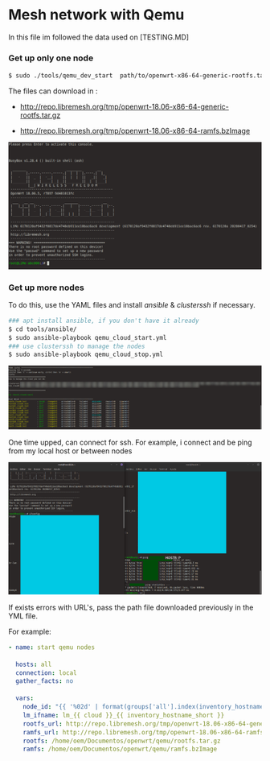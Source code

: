 #  Mesh network with Qemu

In this file im followed the data used on [TESTING.MD]

### Get up only one node


```bash
$ sudo ./tools/qemu_dev_start  path/to/openwrt-x86-64-generic-rootfs.tar.gz path/to/openwrt-x86-64-ramfs.bzImage
```

The files can download in :
- http://repo.libremesh.org/tmp/openwrt-18.06-x86-64-generic-rootfs.tar.gz

- http://repo.libremesh.org/tmp/openwrt-18.06-x86-64-ramfs.bzImage

<p align="center">
  <img src="./img/one_node.png"><br>
</p>


### Get up more nodes

To do this, use the YAML files and install _ansible_ & _clusterssh_ if necessary. 


```bash
### apt install ansible, if you don't have it already
$ cd tools/ansible/
$ sudo ansible-playbook qemu_cloud_start.yml
### use clusterssh to manage the nodes
$ sudo ansible-playbook qemu_cloud_stop.yml
```


<p align="center">
  <img src="./img/more_nodes.png"><br>
</p>


One time upped, can connect for ssh. For example, i connect and be ping from my local host or between nodes

<p align="center">
  <img src="./img/ping.png"><br>
</p>


If exists errors with URL's, pass the path file downloaded previously in the YML file.

For example:

```yml
- name: start qemu nodes

  hosts: all
  connection: local
  gather_facts: no

  vars:
    node_id: "{{ '%02d' | format(groups['all'].index(inventory_hostname)) }}"
    lm_ifname: lm_{{ cloud }}_{{ inventory_hostname_short }}
    rootfs_url: http://repo.libremesh.org/tmp/openwrt-18.06-x86-64-generic-rootfs.tar.gz
    ramfs_url: http://repo.libremesh.org/tmp/openwrt-18.06-x86-64-ramfs.bzImage
    rootfs: /home/oem/Documentos/openwrt/qemu/rootfs.tar.gz
    ramfs: /home/oem/Documentos/openwrt/qemu/ramfs.bzImage
```